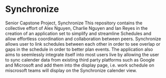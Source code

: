# Synchronize
Senior Capstone Project, Synchronize
This repository contains the collective effort of Alex Nguyen, Charlie Nguyen and Ian Reyes
in the creation of an application set to simplify and streamline Schedules and allow effortless coordination and collaboration between peers.
Synchronize allows user to link schedules between each other in order to see overlap or gaps in the schedule in order to better plan events. The application also aims to seemlessly integrate itself into most users live by allowing the user to sync calender data from existing third party platforms such as Google and Microsoft and add them into the display page, i.e. work schedule on miscrosoft teams will display on the Synchronize calender view.
